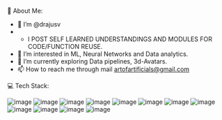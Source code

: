 💫 About Me:
- 👋  I’m @drajusv 
- -  I POST SELF LEARNED UNDERSTANDINGS AND MODULES FOR CODE/FUNCTION REUSE.
- 👀 I’m interested in ML, Neural Networks and Data analytics.
- 🌱 I’m currently exploring Data pipelines, 3d-Avatars.
- 📫 How to reach me through mail artofartificials@gmail.com

💻 Tech Stack:


![image](https://user-images.githubusercontent.com/39270753/207841820-43466158-dd2e-493f-9786-637226ebf0cd.png) ![image](https://user-images.githubusercontent.com/39270753/207841854-9da38900-9851-4bea-9fab-dc10eb61fbff.png) ![image](https://user-images.githubusercontent.com/39270753/207841904-05c05bf9-945f-4730-912e-03e8c56f1d8f.png) ![image](https://user-images.githubusercontent.com/39270753/207842015-2b69efc9-55ad-4081-8e61-bf8029ef1af7.png) ![image](https://user-images.githubusercontent.com/39270753/207842066-04f5a5ff-105c-47b8-b012-e3fb6475572d.png) ![image](https://user-images.githubusercontent.com/39270753/207842101-13243bf5-3470-4914-8f88-0c51ca117021.png) ![image](https://user-images.githubusercontent.com/39270753/207842124-1e0266db-48ac-4c4a-8eb6-58e14f6e5c02.png) ![image](https://user-images.githubusercontent.com/39270753/207842154-9c1eeddf-d0f5-4c76-b376-4c8419aff096.png) ![image](https://user-images.githubusercontent.com/39270753/207842186-367dee02-261b-4996-a306-4362524767af.png) ![image](https://user-images.githubusercontent.com/39270753/207842217-d091e3c8-0161-4f9c-a368-05dd74c5fbd3.png) ![image](https://user-images.githubusercontent.com/39270753/207842235-6984dbd7-bbb1-45eb-bd29-bd1bac3a6fd6.png) ![image](https://user-images.githubusercontent.com/39270753/207842265-0bc70e32-3212-4c07-9fbb-a703a97f8c43.png)





 





 
